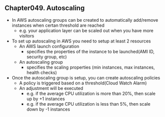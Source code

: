 
## Chapter049. Autoscaling

* In AWS autoscaling groups can be created to automatically add/remove instances when certan threshold are reached
    * e.g. your application layer can be scaled out when you have more visitors
* To set up autoscaling in AWS you need to setup at least 2 resources
    * An AWS launch configuration
        * specifies the properties of the instance to be launched(AMI ID, security group, etc)
    * An autoscaling group
        * specifies the scaling properties (min instances, max instances, health checks)
* Once the autoscaling group is setup, you can create autoscaling policies
    * A policy is triggered based on a threshold(Cloud Watch Alarm)
    * An adjustment will be executed
        * e.g. if the average CPU utilization is more than 20%, then scale up by +1 instances
        * e.g. if the average CPU utilization is less than 5%, then scale down by -1 instances